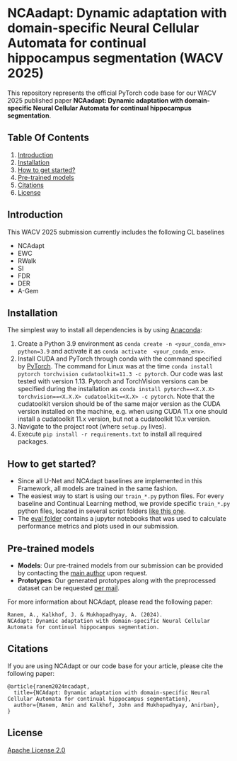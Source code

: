 # NCAadapt: Dynamic adaptation with domain-specific Neural Cellular Automata for continual hippocampus segmentation (WACV 2025)

This repository represents the official PyTorch code base for our WACV 2025 published paper **NCAadapt: Dynamic adaptation with domain-specific Neural Cellular Automata for continual hippocampus segmentation**. 


## Table Of Contents

1. [Introduction](#introduction)
2. [Installation](#installation)
3. [How to get started?](#how-to-get-started)
4. [Pre-trained models](#pre-trained-models)
5. [Citations](#citations)
6. [License](#license)

## Introduction

This WACV 2025 submission currently includes the following CL baselines
* NCAdapt
* EWC
* RWalk
* SI
* FDR
* DER
* A-Gem

## Installation

The simplest way to install all dependencies is by using [Anaconda](https://conda.io/projects/conda/en/latest/index.html):

1. Create a Python 3.9 environment as `conda create -n <your_conda_env> python=3.9` and activate it as `conda activate  <your_conda_env>`.
2. Install CUDA and PyTorch through conda with the command specified by [PyTorch](https://pytorch.org/). The command for Linux was at the time `conda install pytorch torchvision cudatoolkit=11.3 -c pytorch`. Our code was last tested with version 1.13. Pytorch and TorchVision versions can be specified during the installation as `conda install pytorch==<X.X.X> torchvision==<X.X.X> cudatoolkit=<X.X> -c pytorch`. Note that the cudatoolkit version should be of the same major version as the CUDA version installed on the machine, e.g. when using CUDA 11.x one should install a cudatoolkit 11.x version, but not a cudatoolkit 10.x version.
3. Navigate to the project root (where `setup.py` lives).
4. Execute `pip install -r requirements.txt` to install all required packages.


## How to get started?
- Since all U-Net and NCAdapt baselines are implemented in this Framework, all models are trained in the same fashion.
- The easiest way to start is using our `train_*.py` python files. For every baseline and Continual Learning method, we provide specific `train_*.py` python files, located in several script folders [like this one](https://github.com/MECLabTUDA/NCAdapt/tree/main/scr/scripts).
- The [eval folder](https://github.com/MECLabTUDA/NCAdapt/tree/main/eval) contains a jupyter notebooks that was used to calculate performance metrics and plots used in our submission.


## Pre-trained models
- **Models**: Our pre-trained models from our submission can be provided by contacting the [main author](mailto:amin.ranem@tu-darmstadt.de) upon request.
- **Prototypes**: Our generated prototypes along with the preprocessed dataset can be requested [per mail](mailto:amin.ranem@tu-darmstadt.de).

For more information about NCAdapt, please read the following paper:
```
Ranem, A., Kalkhof, J. & Mukhopadhyay, A. (2024).
NCAdapt: Dynamic adaptation with domain-specific Neural Cellular Automata for continual hippocampus segmentation.
```

## Citations
If you are using NCAdapt or our code base for your article, please cite the following paper:
```
@article{ranem2024ncadapt,
  title={NCAdapt: Dynamic adaptation with domain-specific Neural Cellular Automata for continual hippocampus segmentation},
  author={Ranem, Amin and Kalkhof, John and Mukhopadhyay, Anirban},
}

```

## License

[Apache License 2.0](https://choosealicense.com/licenses/apache-2.0/)

